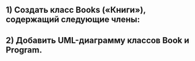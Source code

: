 ## 1) Создать класс Books («Книги»), содержащий следующие члены:
## 2) Добавить UML-диаграмму классов Book и Program.
